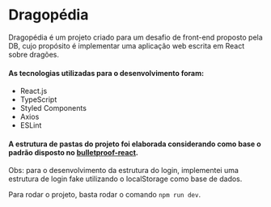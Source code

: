 
# Dragopédia

  

Dragopédia é um projeto criado para um desafio de front-end proposto pela DB, cujo propósito é implementar uma aplicação web escrita em React sobre dragões.

 

 #### As tecnologias utilizadas para o desenvolvimento foram:

  

* React.js 
* TypeScript 
* Styled Components
* Axios
* ESLint

  
#### A estrutura de pastas do projeto foi elaborada considerando como base o padrão disposto no [bulletproof-react](https://github.com/alan2207/bulletproof-react).



Obs: para o desenvolvimento da estrutura do login, implementei uma estrutura de login fake utilizando o localStorage como base de dados.


Para rodar o projeto, basta rodar o comando `npm run dev`.